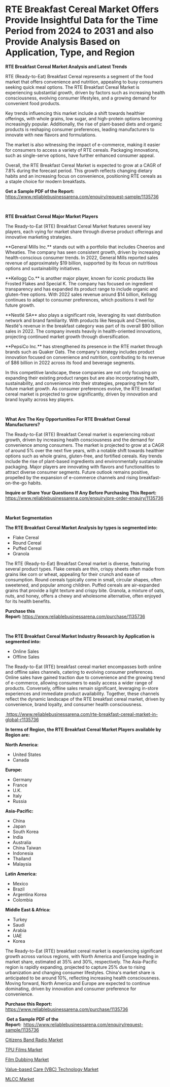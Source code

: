 <p><h1>RTE Breakfast Cereal Market Offers Provide Insightful Data for the Time Period from 2024 to 2031 and also Provide Analysis Based on Application, Type, and Region</h1></p><p><strong>RTE Breakfast Cereal Market Analysis and Latest Trends</strong></p>
<p><p>RTE (Ready-to-Eat) Breakfast Cereal represents a segment of the food market that offers convenience and nutrition, appealing to busy consumers seeking quick meal options. The RTE Breakfast Cereal Market is experiencing substantial growth, driven by factors such as increasing health consciousness, evolving consumer lifestyles, and a growing demand for convenient food products. </p><p>Key trends influencing this market include a shift towards healthier offerings, with whole grains, low sugar, and high-protein options becoming increasingly popular. Additionally, the rise of plant-based diets and organic products is reshaping consumer preferences, leading manufacturers to innovate with new flavors and formulations. </p><p>The market is also witnessing the impact of e-commerce, making it easier for consumers to access a variety of RTE cereals. Packaging innovations, such as single-serve options, have further enhanced consumer appeal. </p><p>Overall, the RTE Breakfast Cereal Market is expected to grow at a CAGR of 7.8% during the forecast period. This growth reflects changing dietary habits and an increasing focus on convenience, positioning RTE cereals as a staple choice for modern breakfasts.</p></p>
<p><strong>Get a Sample PDF of the Report:&nbsp;</strong> <a href="https://www.reliablebusinessarena.com/enquiry/request-sample/1135736?utm_campaign=1284&utm_medium=2&utm_source=Github&utm_content=ia&utm_term=09102024&utm_id=rte-breakfast-cereal">https://www.reliablebusinessarena.com/enquiry/request-sample/1135736</a></p>
<p>&nbsp;</p>
<p><strong>RTE Breakfast Cereal Major Market Players</strong></p>
<p><p>The Ready-to-Eat (RTE) Breakfast Cereal Market features several key players, each vying for market share through diverse product offerings and innovative marketing strategies. </p><p>**General Mills Inc.** stands out with a portfolio that includes Cheerios and Wheaties. The company has seen consistent growth, driven by increasing health-conscious consumer trends. In 2022, General Mills reported sales revenue of approximately $19 billion, supported by its focus on nutritious options and sustainability initiatives. </p><p>**Kellogg Co.** is another major player, known for iconic products like Frosted Flakes and Special K. The company has focused on ingredient transparency and has expanded its product range to include organic and gluten-free options. With 2022 sales revenue around $14 billion, Kellogg continues to adapt to consumer preferences, which positions it well for future growth.</p><p>**Nestlé SA** also plays a significant role, leveraging its vast distribution network and brand familiarity. With products like Nesquik and Cheerios, Nestlé's revenue in the breakfast category was part of its overall $90 billion sales in 2022. The company invests heavily in health-oriented innovations, projecting continued market growth through diversification.</p><p>**PepsiCo Inc.** has strengthened its presence in the RTE market through brands such as Quaker Oats. The company's strategy includes product innovation focused on convenience and nutrition, contributing to its revenue of $86 billion in 2022 across its food and beverage segments.</p><p>In this competitive landscape, these companies are not only focusing on expanding their existing product ranges but are also incorporating health, sustainability, and convenience into their strategies, preparing them for future market growth. As consumer preferences evolve, the RTE breakfast cereal market is projected to grow significantly, driven by innovation and brand loyalty across key players.</p></p>
<p>&nbsp;</p>
<p><strong>What Are The Key Opportunities For RTE Breakfast Cereal Manufacturers?</strong></p>
<p><p>The Ready-to-Eat (RTE) Breakfast Cereal market is experiencing robust growth, driven by increasing health consciousness and the demand for convenience among consumers. The market is projected to grow at a CAGR of around 5% over the next five years, with a notable shift towards healthier options such as whole grains, gluten-free, and fortified cereals. Key trends include the rise of plant-based ingredients and environmentally sustainable packaging. Major players are innovating with flavors and functionalities to attract diverse consumer segments. Future outlook remains positive, propelled by the expansion of e-commerce channels and rising breakfast-on-the-go habits.</p></p>
<p><strong>Inquire or Share Your Questions If Any Before Purchasing This Report:</strong> <a href="https://www.reliablebusinessarena.com/enquiry/pre-order-enquiry/1135736?utm_campaign=1284&utm_medium=2&utm_source=Github&utm_content=ia&utm_term=09102024&utm_id=rte-breakfast-cereal">https://www.reliablebusinessarena.com/enquiry/pre-order-enquiry/1135736</a></p>
<p>&nbsp;</p>
<p><strong>Market Segmentation</strong></p>
<p><strong>The RTE Breakfast Cereal Market Analysis by types is segmented into:</strong></p>
<p><ul><li>Flake Cereal</li><li>Round Cereal</li><li>Puffed Cereal</li><li>Granola</li></ul></p>
<p><p>The RTE (Ready-to-Eat) Breakfast Cereal market is diverse, featuring several product types. Flake cereals are thin, crispy sheets often made from grains like corn or wheat, appealing for their crunch and ease of consumption. Round cereals typically come in small, circular shapes, often sweetened, and popular among children. Puffed cereals are air-expanded grains that provide a light texture and crispy bite. Granola, a mixture of oats, nuts, and honey, offers a chewy and wholesome alternative, often enjoyed for its health benefits.</p></p>
<p><strong>Purchase this Report:&nbsp;</strong><a href="https://www.reliablebusinessarena.com/purchase/1135736?utm_campaign=1284&utm_medium=2&utm_source=Github&utm_content=ia&utm_term=09102024&utm_id=rte-breakfast-cereal">https://www.reliablebusinessarena.com/purchase/1135736</a></p>
<p>&nbsp;</p>
<p><strong>The RTE Breakfast Cereal Market Industry Research by Application is segmented into:</strong></p>
<p><ul><li>Online Sales</li><li>Offline Sales</li></ul></p>
<p><p>The Ready-to-Eat (RTE) breakfast cereal market encompasses both online and offline sales channels, catering to evolving consumer preferences. Online sales have gained traction due to convenience and the growing trend of e-commerce, allowing consumers to easily access a wider range of products. Conversely, offline sales remain significant, leveraging in-store experiences and immediate product availability. Together, these channels reflect the dynamic landscape of the RTE breakfast cereal market, driven by convenience, brand loyalty, and consumer health consciousness.</p></p>
<p><a href="https://www.reliablebusinessarena.com/rte-breakfast-cereal-market-in-global-r1135736?utm_campaign=1284&utm_medium=2&utm_source=Github&utm_content=ia&utm_term=09102024&utm_id=rte-breakfast-cereal">&nbsp;https://www.reliablebusinessarena.com/rte-breakfast-cereal-market-in-global-r1135736</a></p>
<p><strong>In terms of Region, the RTE Breakfast Cereal Market Players available by Region are:</strong></p>
<p>
    <p> <strong> North America: </strong>
        <ul>
            <li>United States</li>
            <li>Canada</li>
        </ul>
        </p> 
    <p> <strong> Europe: </strong>
        <ul>
            <li>Germany</li>
            <li>France</li>
            <li>U.K.</li>
            <li>Italy</li>
            <li>Russia</li>
        </ul>
        </p> 
    <p> <strong> Asia-Pacific: </strong>
        <ul>
            <li>China</li>
            <li>Japan</li>
            <li>South Korea</li>
            <li>India</li>
            <li>Australia</li>
            <li>China Taiwan</li>
            <li>Indonesia</li>
            <li>Thailand</li>
            <li>Malaysia</li>
        </ul>
        </p> 
    <p> <strong> Latin America: </strong>
        <ul>
            <li>Mexico</li>
            <li>Brazil</li>
            <li>Argentina Korea</li>
            <li>Colombia</li>
        </ul>
        </p> 
    <p> <strong> Middle East & Africa: </strong>
        <ul>
            <li>Turkey</li>
            <li>Saudi</li>
            <li>Arabia</li>
            <li>UAE</li>
            <li>Korea</li>
        </ul>
    </p>
    </p>
<p><p>The Ready-to-Eat (RTE) breakfast cereal market is experiencing significant growth across various regions, with North America and Europe leading in market share, estimated at 35% and 30%, respectively. The Asia-Pacific region is rapidly expanding, projected to capture 25% due to rising urbanization and changing consumer lifestyles. China's market share is anticipated to be around 10%, reflecting increasing health consciousness. Moving forward, North America and Europe are expected to continue dominating, driven by innovation and consumer preference for convenience.</p></p>
<p><strong>Purchase this Report: </strong><a href="https://www.reliablebusinessarena.com/purchase/1135736?utm_campaign=1284&utm_medium=2&utm_source=Github&utm_content=ia&utm_term=09102024&utm_id=rte-breakfast-cereal">https://www.reliablebusinessarena.com/purchase/1135736</a></p>
<p>&nbsp;<strong>Get a Sample PDF of the Report:&nbsp;&nbsp;</strong><a href="https://www.reliablebusinessarena.com/enquiry/request-sample/1135736?utm_campaign=1284&utm_medium=2&utm_source=Github&utm_content=ia&utm_term=09102024&utm_id=rte-breakfast-cereal">https://www.reliablebusinessarena.com/enquiry/request-sample/1135736</a></p>
<p><strong></strong></p>
<p><p><a href="https://www.linkedin.com/pulse/citizens-band-radio-market-size-segmentation-trends-growth-lcs8e?utm_campaign=1284&utm_medium=2&utm_source=Github&utm_content=ia&utm_term=09102024&utm_id=rte-breakfast-cereal">Citizens Band Radio Market</a></p><p><a href="https://www.linkedin.com/pulse/strategic-forecast-tpu-films-market-growth-trends-size-2024--tzo5f?utm_campaign=1284&utm_medium=2&utm_source=Github&utm_content=ia&utm_term=09102024&utm_id=rte-breakfast-cereal">TPU Films Market</a></p><p><a href="https://www.linkedin.com/pulse/market-dynamics-future-trends-global-film-dubbing-sector-forecasted-jxfrf?utm_campaign=1284&utm_medium=2&utm_source=Github&utm_content=ia&utm_term=09102024&utm_id=rte-breakfast-cereal">Film Dubbing Market</a></p><p><a href="https://github.com/tamvrosiya/Market-Research-Report-List-6/blob/main/value-based-care-vbc-technology-market.md?utm_campaign=1284&utm_medium=2&utm_source=Github&utm_content=ia&utm_term=09102024&utm_id=rte-breakfast-cereal">Value-based Care (VBC) Technology Market</a></p><p><a href="https://www.linkedin.com/pulse/mlcc-mosaic-piecing-together-global-market-dynamics-2024-2031-q2zhe?utm_campaign=1284&utm_medium=2&utm_source=Github&utm_content=ia&utm_term=09102024&utm_id=rte-breakfast-cereal">MLCC Market</a></p></p>